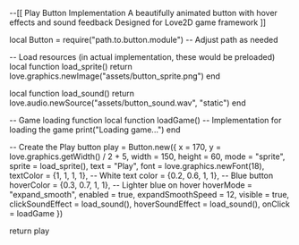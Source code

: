 --[[
    Play Button Implementation
    A beautifully animated button with hover effects and sound feedback
    Designed for Love2D game framework
]]

local Button = require("path.to.button.module") -- Adjust path as needed

-- Load resources (in actual implementation, these would be preloaded)
local function load_sprite()
    return love.graphics.newImage("assets/button_sprite.png")
end

local function load_sound()
    return love.audio.newSource("assets/button_sound.wav", "static")
end

-- Game loading function
local function loadGame()
    -- Implementation for loading the game
    print("Loading game...")
end

-- Create the Play button
play = Button.new({
    x = 170, 
    y = love.graphics.getWidth() / 2 + 5,
    width = 150, 
    height = 60,
    mode = "sprite",
    sprite = load_sprite(),
    text = "Play",
    font = love.graphics.newFont(18),
    textColor = {1, 1, 1, 1}, -- White text
    color = {0.2, 0.6, 1, 1}, -- Blue button
    hoverColor = {0.3, 0.7, 1, 1}, -- Lighter blue on hover
    hoverMode = "expand_smooth",
    enabled = true,
    expandSmoothSpeed = 12,
    visible = true,
    clickSoundEffect = load_sound(),
    hoverSoundEffect = load_sound(),
    onClick = loadGame
})

return play
